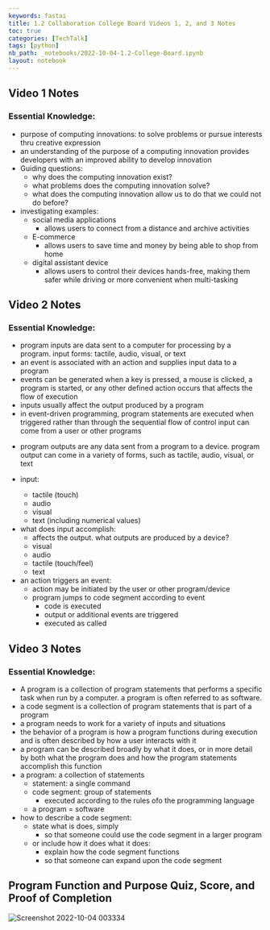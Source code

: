 ```yaml
---
keywords: fastai
title: 1.2 Collaboration College Board Videos 1, 2, and 3 Notes
toc: true
categories: [TechTalk]
tags: [python]
nb_path: _notebooks/2022-10-04-1.2-College-Board.ipynb
layout: notebook
---
```


<!--
#################################################
### THIS FILE WAS AUTOGENERATED! DO NOT EDIT! ###
#################################################
# file to edit: _notebooks/2022-10-04-1.2-College-Board.ipynb
-->

<div class="container" id="notebook-container">
        
<div class="cell border-box-sizing text_cell rendered"><div class="inner_cell">
<div class="text_cell_render border-box-sizing rendered_html">
<h2 id="Video-1-Notes">Video 1 Notes<a class="anchor-link" href="#Video-1-Notes"> </a></h2><h3 id="Essential-Knowledge:">Essential Knowledge:<a class="anchor-link" href="#Essential-Knowledge:"> </a></h3><ul>
<li>purpose of computing innovations: to solve problems or pursue interests thru creative expression</li>
<li>an understanding of the purpose of a computing innovation provides developers with an improved ability to develop innovation</li>
<li>Guiding questions:<ul>
<li>why does the computing innovation exist?</li>
<li>what problems does the computing innovation solve?</li>
<li>what does the computing innovation allow us to do that we could not do before?</li>
</ul>
</li>
<li>investigating examples:<ul>
<li>social media applications<ul>
<li>allows users to connect from a distance and archive activities</li>
</ul>
</li>
<li>E-commerce<ul>
<li>allows users to save time and money by being able to shop from home</li>
</ul>
</li>
<li>digital assistant device<ul>
<li>allows users to control their devices hands-free, making them safer while driving or more convenient when multi-tasking</li>
</ul>
</li>
</ul>
</li>
</ul>

</div>
</div>
</div>
<div class="cell border-box-sizing text_cell rendered"><div class="inner_cell">
<div class="text_cell_render border-box-sizing rendered_html">
<h2 id="Video-2-Notes">Video 2 Notes<a class="anchor-link" href="#Video-2-Notes"> </a></h2><h3 id="Essential-Knowledge:">Essential Knowledge:<a class="anchor-link" href="#Essential-Knowledge:"> </a></h3><ul>
<li>program inputs are data sent to a computer for processing by a program. input forms: tactile, audio, visual, or text</li>
<li>an event is associated with an action and supplies input data to a program</li>
<li>events can be generated when a key is pressed, a mouse is clicked, a program is started, or any other defined action occurs that affects the flow of execution</li>
<li>inputs usually affect the output produced by a program</li>
<li>in event-driven programming, program statements are executed when triggered rather than through the sequential flow of control
input can come from a user or other programs</li>
<li><p>program outputs are any data sent from a program to a device. program output can come in a variety of forms, such as tactile, audio, visual, or text</p>
</li>
<li><p>input:</p>
<ul>
<li>tactile (touch)</li>
<li>audio</li>
<li>visual</li>
<li>text (including numerical values)</li>
</ul>
</li>
<li>what does input accomplish:<ul>
<li>affects the output. what outputs are produced by a device?</li>
<li>visual</li>
<li>audio</li>
<li>tactile (touch/feel)</li>
<li>text</li>
</ul>
</li>
<li>an action triggers an event:<ul>
<li>action may be initiated by the user or other program/device</li>
<li>program jumps to code segment according to event<ul>
<li>code is executed</li>
<li>output or additional events are triggered</li>
<li>executed as called</li>
</ul>
</li>
</ul>
</li>
</ul>

</div>
</div>
</div>
<div class="cell border-box-sizing text_cell rendered"><div class="inner_cell">
<div class="text_cell_render border-box-sizing rendered_html">
<h2 id="Video-3-Notes">Video 3 Notes<a class="anchor-link" href="#Video-3-Notes"> </a></h2><h3 id="Essential-Knowledge:">Essential Knowledge:<a class="anchor-link" href="#Essential-Knowledge:"> </a></h3><ul>
<li>A program is a collection of program statements that performs a specific task when run by a computer. a program is often referred to as software.</li>
<li>a code segment is a collection of program statements that is part of a program</li>
<li>a program needs to work for a variety of inputs and situations</li>
<li>the behavior of a program is how a program functions during execution and is often described by how a user interacts with it</li>
<li>a program can be described broadly by what it does, or in more detail by both what the program does and how the program statements accomplish this function</li>
<li>a program: a collection of statements<ul>
<li>statement: a single command</li>
<li>code segment: group of statements<ul>
<li>executed according to the rules ofo the programming language</li>
</ul>
</li>
<li>a program = software</li>
</ul>
</li>
<li>how to describe a code segment:<ul>
<li>state what is does, simply<ul>
<li>so that someone could use the code segment in a larger program</li>
</ul>
</li>
<li>or include how it does what it does:<ul>
<li>explain how the code segment functions</li>
<li>so that someone can expand upon the code segment</li>
</ul>
</li>
</ul>
</li>
</ul>

</div>
</div>
</div>
<div class="cell border-box-sizing text_cell rendered"><div class="inner_cell">
<div class="text_cell_render border-box-sizing rendered_html">
<h2 id="Program-Function-and-Purpose-Quiz,-Score,-and-Proof-of-Completion">Program Function and Purpose Quiz, Score, and Proof of Completion<a class="anchor-link" href="#Program-Function-and-Purpose-Quiz,-Score,-and-Proof-of-Completion"> </a></h2><p><img src="https://user-images.githubusercontent.com/51098969/193761195-519c8a37-ba2b-4878-b9e0-b52afd03a41b.jpg" alt="Screenshot 2022-10-04 003334"></p>

</div>
</div>
</div>
</div>
 

